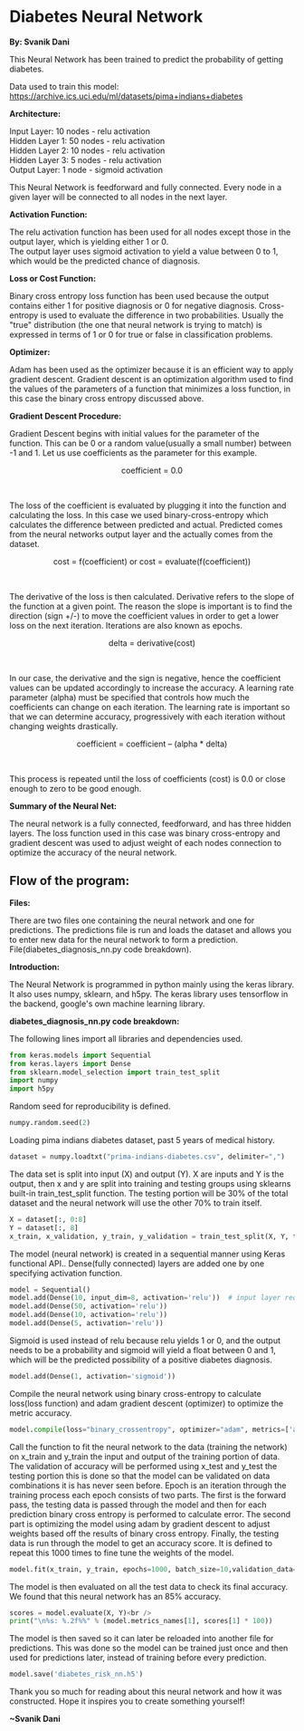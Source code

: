 # **Diabetes Neural Network**</h1> 
__**By: Svanik Dani**__


This Neural Network has been trained to predict the probability of getting diabetes.
<br />

Data used to train this model: https://archive.ics.uci.edu/ml/datasets/pima+indians+diabetes<br />


__**Architecture:<br />**__

Input Layer:  10 nodes - relu activation<br />
Hidden Layer 1:  50 nodes - relu activation<br />
Hidden Layer 2:  10 nodes - relu activation<br />
Hidden Layer 3:  5 nodes - relu activation<br />
Output Layer: 1 node - sigmoid activation<br />

This Neural Network  is feedforward and fully connected. Every node in a given layer will be connected to all nodes in the next layer.<br />

__**Activation Function:<br />**__

The relu activation function has been used for all nodes except those in the output layer, which is yielding either 1 or 0.<br />
The output layer uses sigmoid activation to yield a value between 0 to 1, which would be the predicted chance of diagnosis.<br />


__**Loss or Cost Function:<br />**__

Binary cross entropy loss function has been used because the output contains either 1 for positive diagnosis or 0 for negative diagnosis. Cross-entropy is used to evaluate the difference in two probabilities. Usually the "true" distribution (the one that neural network is trying to match) is expressed in terms of 1 or 0 for true or false in classification problems. <br />


__**Optimizer:<br />**__

Adam has been used as the optimizer because it is an efficient way to apply gradient descent. Gradient descent is an optimization algorithm used to find the values of the parameters of a function that minimizes a loss function, in this case the binary cross entropy discussed above. <br />


__**Gradient Descent Procedure:<br />**__

Gradient Descent begins with initial values for the parameter of the function. This can be 0 or a random value(usually a small number) between -1 and 1. Let us use coefficients as the parameter for this example.<br />

<p align="center">coefficient = 0.0</p><br />

The loss of the coefficient is evaluated by plugging it into the function and calculating the loss. In this case we used binary-cross-entropy which calculates the difference between predicted and actual. Predicted comes from the neural networks output layer and the actually comes from the dataset.<br />

<p align="center">cost = f(coefficient) or cost = evaluate(f(coefficient))</p><br />

The derivative of the loss is then calculated. Derivative refers to the slope of the function at a given point. The reason the slope is important is to find the direction (sign +/-) to move the coefficient values in order to get a lower loss on the next iteration. Iterations are also known as epochs.<br />

<p align="center">delta = derivative(cost)</p><br />

In our case, the derivative and the sign is negative, hence the coefficient values can be updated accordingly to increase the accuracy. A learning rate parameter (alpha) must be specified that controls how much the coefficients can change on each iteration. The learning rate is important so that we can determine accuracy, progressively with each iteration without changing weights drastically.<br />

<p align="center">coefficient = coefficient – (alpha * delta)</p><br />

This process is repeated until the loss of coefficients (cost) is 0.0 or close enough to zero to be good enough.<br />


__**Summary of the Neural Net:<br />**__

The neural network is a fully connected, feedforward, and has three hidden layers. The loss function used in this case was binary cross-entropy and gradient descent was used to adjust weight of each nodes connection to optimize the accuracy of the neural network.<br />


## Flow of the program:<br />


__Files:<br />__

There are two files one containing the neural network and one for predictions. The predictions file is run and loads the dataset and allows you to enter new data for the neural network to form a prediction. 
File(diabetes_diagnosis_nn.py code breakdown).<br />


__Introduction:<br />__

The Neural Network is programmed in python mainly using the keras library. It also uses numpy, sklearn, and h5py. The keras library uses tensorflow in the backend, google's own machine learning library.<br />


__diabetes_diagnosis_nn.py code breakdown:<br />__

The following lines import all libraries and dependencies used.<br />
```python
from keras.models import Sequential
from keras.layers import Dense
from sklearn.model_selection import train_test_split
import numpy
import h5py
```

Random seed for reproducibility is defined.<br />
```python
numpy.random.seed(2)
```

Loading pima indians diabetes dataset, past 5 years of medical history.<br />
```python
dataset = numpy.loadtxt("prima-indians-diabetes.csv", delimiter=",")
```

The data set is split into input (X) and output (Y). X are inputs and Y is the output, then x and y are split into training and testing groups using sklearns built-in train_test_split function. The testing portion will be 30% of the total dataset and the neural network will use the other 70% to train itself. <br /> 
```python
X = dataset[:, 0:8]
Y = dataset[:, 8]
x_train, x_validation, y_train, y_validation = train_test_split(X, Y, test_size=0.30 ,random_state=5)
```

The model (neural network) is created in a sequential manner using Keras functional API.. Dense(fully connected) layers are added one by one specifying activation function.<br />
```python
model = Sequential()
model.add(Dense(10, input_dim=8, activation='relu'))  # input layer requires input_dim param
model.add(Dense(50, activation='relu'))
model.add(Dense(10, activation='relu'))
model.add(Dense(5, activation='relu'))
```

Sigmoid is used instead of relu because relu yields 1 or 0, and the output needs to be a probability and sigmoid will yield a float between 0 and 1, which will be the predicted possibility of a positive diabetes diagnosis. <br />
```python
model.add(Dense(1, activation='sigmoid'))
```

Compile the neural network using binary cross-entropy to calculate loss(loss function) and adam gradient descent (optimizer) to optimize the metric accuracy.<br />
```python
model.compile(loss="binary_crossentropy", optimizer="adam", metrics=['accuracy'])
```

Call the function to fit the neural network to the data (training the network) on x_train and y_train the input and output of the training portion of data. The validation of accuracy will be performed using x_test and y_test the testing portion this is done so that the model can be validated on data combinations it is has never seen before. Epoch is an iteration through the training process each epoch consists of two parts. The first is the forward pass, the testing data is passed through the model and then for each prediction binary cross entropy is performed to calculate error. The second part is optimizing the model using adam by gradient descent to adjust weights based off the results of binary cross entropy. Finally, the testing data is run through the model to get an accuracy score. It is defined to repeat this 1000 times to fine tune the weights of the model.<br />
```python
model.fit(x_train, y_train, epochs=1000, batch_size=10,validation_data=(x_validation, y_validation))
```

The model is then evaluated on all the test data to check its final accuracy. We found that this neural network has an 85% accuracy.<br />
```python
scores = model.evaluate(X, Y)<br />
print("\n%s: %.2f%%" % (model.metrics_names[1], scores[1] * 100))
```

The model is then saved so it can later be reloaded into another file for predictions. This was done so the model can be trained just once and then used for predictions later, instead of training before every prediction.<br />
```python
model.save('diabetes_risk_nn.h5')
```

Thank you so much for reading about this neural network and how it was constructed. Hope it inspires you to create something yourself!<br/>


**~Svanik Dani**




